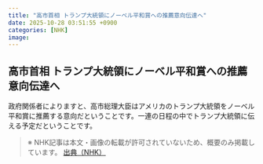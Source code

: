 ```yaml
---
title: "高市首相 トランプ大統領にノーベル平和賞への推薦意向伝達へ"
date: 2025-10-28 03:51:55 +0900
categories: [NHK]
image: 
---
```

## 高市首相 トランプ大統領にノーベル平和賞への推薦意向伝達へ

政府関係者によりますと、高市総理大臣はアメリカのトランプ大統領をノーベル平和賞に推薦する意向だということです。一連の日程の中でトランプ大統領に伝える予定だということです。

> ※ NHK記事は本文・画像の転載が許可されていないため、概要のみ掲載しています。
[出典（NHK）](http://www3.nhk.or.jp/news/html/20251028/k10014961281000.html)
